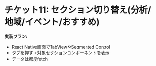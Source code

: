 # チケット11: セクション切り替え(分析/地域/イベント/おすすめ)

**実装プラン:**
- React Native画面でTabViewやSegmented Control
- タブを押す→対象セクションコンポーネントを表示
- データは都度fetch